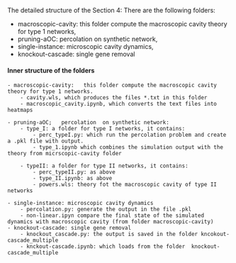 The detailed structure of the Section 4:
There are the following folders:

  - macroscopic-cavity:   this folder compute the macroscopic cavity theory for type 1 networks,
  - pruning-aOC: percolation  on synthetic network,
  - single-instance: microscopic cavity dynamics,
  - knockout-cascade: single gene removal
  
####  Inner structure of the folders
	- macroscopic-cavity:   this folder compute the macroscopic cavity theory for type 1 networks.
		- cavity.wls, which produces the files *.txt in this folder
		- macroscopic_cavity.ipynb, which converts the text files into heatmaps
		
	- pruning-aOC;   percolation  on synthetic network:
		- type_I: a folder for type I networks, it contains:
			- perc_typeI.py: which run the percolation problem and create a .pkl file with output.
			- type_1.ipynb which combines the simulation output with the theory from micrscopic-cavity folder
			
		- typeII: a folder for type II networks, it contains:
			- perc_typeII.py: as above
			- type_II.ipynb: as above
			- powers.wls: theory fot the macroscopic cavity of type II networks
			
	- single-instance: microscopic cavity dynamics
		- percolation.py: generate the output in the file .pkl
		- non-linear.ipyn compare the final state of the simulated dynamics with macroscopic cavity (from folder macroscopic-cavity)
	- knockout-cascade: single gene removal
		- knockout_cascade.py: the output is saved in the folder kncokout-cascade_multiple
		- knckout-cascade.ipynb: which loads from the folder  knockout-cascade_multiple
		
		
